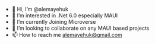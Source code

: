- 👋 Hi, I’m @alemayehuk
- 👀 I’m interested in .Net 6.0 especially MAUI
- 🌱 I’m currently Joining Microverse
- 💞️ I’m looking to collaborate on any MAUI based projects
- 📫 How to reach me alemayehuk@gmail.com

<!---
alemayehuk/alemayehuk is a ✨ special ✨ repository because its `README.md` (this file) appears on your GitHub profile.
You can click the Preview link to take a look at your changes.
--->
